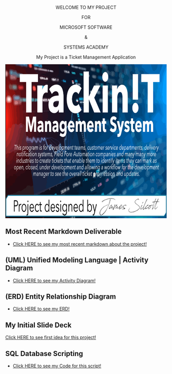 <p align="center">WELCOME TO MY PROJECT</p>
<p align="center">FOR</p>
<p align="center">MICROSOFT SOFTWARE</p>
<p align="center">&</p>
<p align="center">SYSTEMS ACADEMY</p>
	
<p align="center">My Project is a Ticket Management Application</p>

<img align="center" height="480px" width="600px" src="https://raw.githubusercontent.com/Silcott/ISTA_Project/master/myProject/Project_Track!T/Pictures/Cover.svg"> 

## Most Recent Markdown Deliverable
- [Click HERE to see my most recent markdown about the project!](https://github.com/Silcott/ISTA_Project/blob/master/DELIVERABLES/Markdown_Deliverables/ISTA_Project_Deliverable03.md)

## (UML) Unified Modeling Language | Activity Diagram
- [Click HERE to see my Activity Diagram!](https://github.com/Silcott/ISTA_Project/blob/master/DELIVERABLES/Activity_Diagram_UML/ISTA_Project_Activity_Diagram-Silcott-30JUL2020.pdf)

## (ERD) Entity Relationship Diagram
- [Click HERE to see my ERD!](https://github.com/Silcott/ISTA_Project/blob/master/DELIVERABLES/Entity_Relationship_Diagram/ISTA_Project_ERD-Silcott-30JUL2020.pdf)

## My Initial Slide Deck
[Click HERE to see first idea for this project!](https://github.com/Silcott/ISTA_Project/tree/master/DELIVERABLES/ISTA_Project_Slide_Decks/Initial_Slides)

## SQL Database Scripting
- [Click HERE to see my Code for this script!](https://github.com/Silcott/ISTA_Project/blob/master/myProject/Project_Track!T/TrackIt/Track!TManagement%20System%20(working)/DAL/userDAL.cs)

